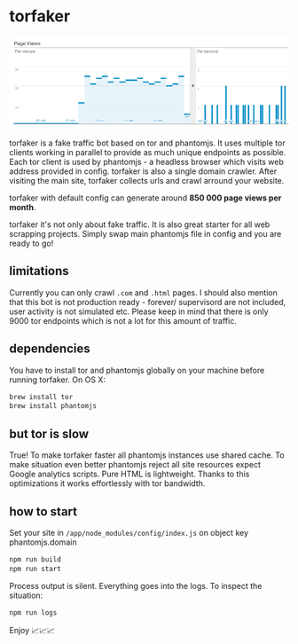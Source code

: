 # torfaker

![torfaker stars](docs/stats.png)

torfaker is a fake traffic bot based on tor and phantomjs.
It uses multiple tor clients working in parallel to provide as much unique endpoints as possible.
Each tor client is used by phantomjs - a headless browser which visits web address provided in config.
torfaker is also a single domain crawler. After visiting the main site, torfaker collects urls and crawl arround your website.

torfaker with default config can generate around **850 000 page views per month**.

torfaker it's not only about fake traffic. It is also great starter for all web scrapping projects. Simply swap main phantomjs file in config and you are ready to go!

## limitations

Currently you can only crawl `.com` and `.html` pages. I should also mention that this bot is not production ready - forever/ supervisord are not included, user activity is not simulated etc. Please keep in mind that there is only 9000 tor endpoints which is not a lot for this amount of traffic.

## dependencies

You have to install tor and phantomjs globally on your machine before running torfaker. On OS X:

```bash
brew install tor
brew install phantomjs
```

## but tor is slow

True! To make torfaker faster all phantomjs instances use shared cache.
To make situation even better phantomjs reject all site resources expect Google analytics scripts.
Pure HTML is lightweight. Thanks to this optimizations it works effortlessly with tor bandwidth.

## how to start

Set your site in `/app/node_modules/config/index.js` on object key phantomjs.domain

```bash
npm run build
npm run start
```

Process output is silent. Everything goes into the logs. To inspect the situation:

```bash
npm run logs
```

Enjoy 📈📈📈
